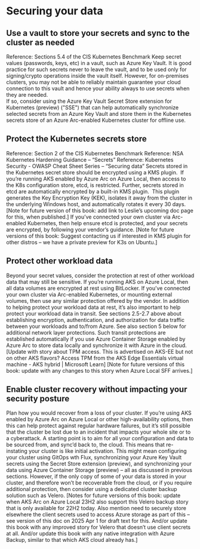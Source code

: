 # Securing your data
## Use a vault to store your secrets and sync to the cluster as needed
Reference: Sections 5.4 of the CIS Kubernetes Benchmark
Keep secret values (passwords, keys, etc) in a vault, such as Azure Key Vault.  It is good practice for such secrets never to leave the vault, and to be used only for signing/crypto operations inside the vault itself.  However, for on-premises clusters, you may not be able to reliably maintain guarantee your cloud connection to this vault and hence your ability always to use secrets when they are needed.  
If so, consider using the Azure Key Vault Secret Store extension for Kubernetes (preview) ("SSE") that can help automatically synchronize selected secrets from an Azure Key Vault and store them in the Kubernetes secrets store of an Azure Arc-enabled Kubernetes cluster for offline use. 
## Protect the Kubernetes secrets store
Reference: Section 2 of the CIS Kubernetes Benchmark
Reference:  NSA Kubernetes Hardening Guidance – “Secrets”
Reference: Kubernetes Security - OWASP Cheat Sheet Series – “Securing data”
Secrets stored in the Kubernetes secret store should be encrypted using a KMS plugin.  
If you’re running AKS enabled by Azure Arc on Azure Local, then access to the K8s configuration store, etcd, is restricted. Further, secrets stored in etcd are automatically encrypted by a built-in KMS plugin.  This plugin generates the Key Encryption Key (KEK), isolates it away from the cluster in the underlying Windows host, and automatically rotates it every 30 days.
[Note for future version of this book: add link to Leslie’s upcoming doc page for this, when published.]
If you’ve connected your own cluster via Arc-enabled Kubernetes, then help ensure etcd is protected, and your secrets are encrypted, by following your vendor’s guidance.
[Note for future versions of this book: Suggest contacting us if interested in KMS plugin for other distros – we have a private preview for K3s on Ubuntu.]
## Protect other workload data
Beyond your secret values, consider the protection at rest of other workload data that may still be sensitive.  If you’re running AKS on Azure Local, then all data volumes are encrypted at rest using BitLocker.  If you’ve connected your own cluster via Arc-enabled Kubernetes, or mounting external volumes, then use any similar protection offered by the vendor.
In addition to helping protect your workload data at rest, it’s also important to help protect your workload data in transit.  See sections 2.5-2.7 above about establishing encryption, authentication, and authorization for data traffic between your workloads and to/from Azure.  See also section 5 below for additional network layer protections.  Such transit protections are established automatically if you use Azure Container Storage enabled by Azure Arc to store data locally and synchronize it with Azure in the cloud.
[Update with story about TPM access.  This is advertised on AKS-EE but not on other AKS flavors? Access TPM from the AKS Edge Essentials virtual machine - AKS hybrid | Microsoft Learn]
[Note for future versions of this book: update with any changes to this story when Azure Local SFF arrives.]
## Enable cluster recovery without impacting your security posture
Plan how you would recover from a loss of your cluster.  If you’re using AKS enabled by Azure Arc on Azure Local or other high-availability options, then this can help protect against regular hardware failures, but it’s still possible that the cluster be lost due to an incident that impacts your whole site or to a cyberattack.
A starting point is to aim for all your configuration and data to be sourced from, and sync’d back to, the cloud.  This means that re-instating your cluster is like initial activation.  This might mean configuring your cluster using GitOps wth Flux, synchronizing your Azure Key Vault secrets using the Secret Store extension (preview), and synchronizing your data using Azure Container Storage (preview) – all as discussed in previous sections.
However, if the only copy of some of your data is stored in your cluster, and therefore won’t be recoverable from the cloud, or if you require additional protection, then consider using a dedicated cluster backup solution such as Velero.
[Notes for future versions of this book: update when AKS Arc on Azure Local 23H2 also support this Velero backup story that is only available for 22H2 today. Also mention need to securely store elsewhere the client secrets used to access Azure storage as part of this – see version of this doc on 2025 Apr 1 for draft text for this.  And/or update this book with any improved story for Velero that doesn’t use client secrets at all.  And/or update this book with any native integration with Azure Backup, similar to that which AKS cloud already has.] 
